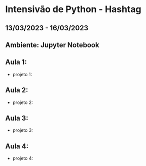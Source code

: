 # Intensivão de Python - Hashtag
## 13/03/2023 - 16/03/2023

## Ambiente: Jupyter Notebook

## Aula 1:

* projeto 1: 

## Aula 2:

* projeto 2: 

## Aula 3:

* projeto 3: 

## Aula 4:

* projeto 4: 